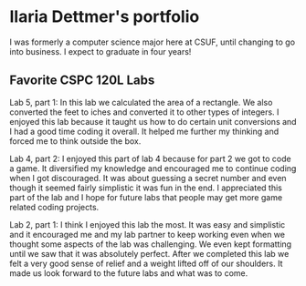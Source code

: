 # Ilaria Dettmer's portfolio

I was formerly a computer science major here at CSUF, until changing to go into business. I expect to graduate in four years!


## Favorite CSPC 120L Labs

Lab 5, part 1: In this lab we calculated the area of a rectangle. We also converted the feet to iches and converted it to other types of integers. I enjoyed this lab because it taught us how to do certain unit conversions
and I had a good time coding it overall. It helped me further my thinking and forced me to think outside the box.

Lab 4, part 2: I enjoyed this part of lab 4 because for part 2 we got to code a game. It diversified my knowledge and encouraged me to continue coding when I got discouraged. It was about guessing a secret number and even though it
seemed fairly simplistic it was fun in the end. I appreciated this part of the lab and I hope for future labs that people may get more game related coding projects. 

Lab 2, part 1: I think I enjoyed this lab the most. It was easy and simplistic and it encouraged me and my lab partner to keep working even when we thought some aspects of the lab was challenging. We even kept formatting until we 
saw that it was absolutely perfect. After we completed this lab we felt a very good sense of relief and a weight lifted off of our shoulders. It made us look forward to the future labs and what was to come. 
